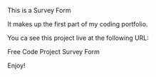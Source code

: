 This is a Survey Form

It makes up the first part of my coding portfolio.

You ca see this project live at the following URL:

Free Code Project Survey Form

Enjoy!
